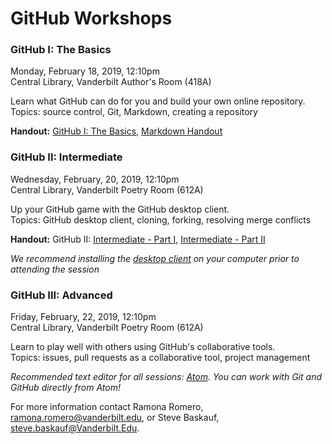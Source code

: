 # GitHub Workshops



### GitHub I: The Basics
Monday, February 18, 2019, 12:10pm   
Central Library, Vanderbilt Author's Room (418A)

Learn what GitHub can do for you and build your own online repository.   
Topics: source control, Git, Markdown, creating a repository   

**Handout:** [GitHub I: The Basics](Handouts/Session1-TheBasics.md), [Markdown Handout](Handouts/markdown.pdf) 


### GitHub II:  Intermediate
Wednesday, February, 20, 2019, 12:10pm   
Central Library, Vanderbilt Poetry Room (612A)

Up your GitHub game with the GitHub desktop client.   
Topics: GitHub desktop client, cloning, forking, resolving merge conflicts   

**Handout:** GitHub II: [Intermediate - Part I](Handouts/Session2-Intermediate-Part1.md), [Intermediate - Part II](Handouts/Session2-Intermediate-Part2.md)

*We recommend installing the [desktop client](https://desktop.github.com/) on your computer prior to attending the session*


### GitHub III:  Advanced
Friday, February, 22, 2019, 12:10pm   
Central Library, Vanderbilt Poetry Room (612A)

Learn to play well with others using GitHub's collaborative tools.   
Topics: issues, pull requests as a collaborative tool, project management


*Recommended text editor for all sessions: [Atom](https://atom.io/).  You can work with Git and GitHub directly from Atom!*

For more information contact Ramona Romero, <ramona.romero@vanderbilt.edu>, or Steve Baskauf, <steve.baskauf@Vanderbilt.Edu>.
